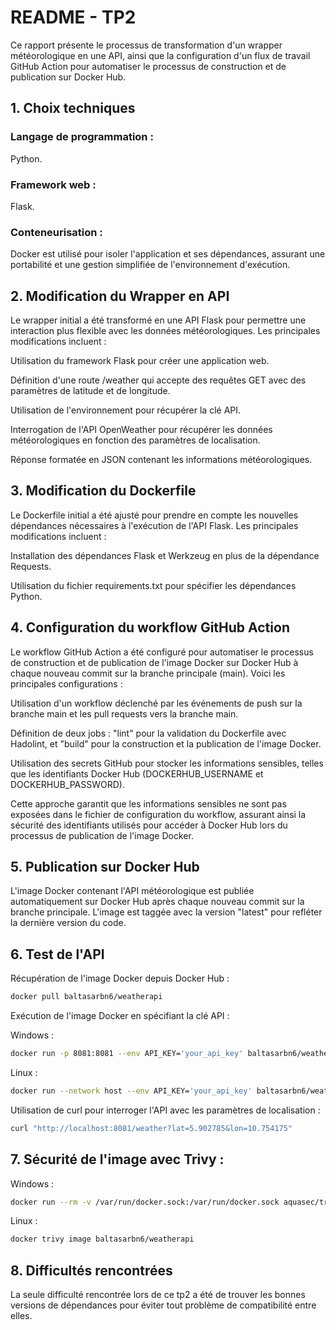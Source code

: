 # README - TP2

Ce rapport présente le processus de transformation d'un wrapper météorologique en une API, ainsi que la configuration d'un flux de travail GitHub Action pour automatiser le processus de construction et de publication sur Docker Hub.

## 1. Choix techniques
### Langage de programmation : 
Python.

### Framework web :
Flask.

### Conteneurisation : 
Docker est utilisé pour isoler l'application et ses dépendances, assurant une portabilité et une gestion simplifiée de l'environnement d'exécution.

## 2. Modification du Wrapper en API
Le wrapper initial a été transformé en une API Flask pour permettre une interaction plus flexible avec les données météorologiques. Les principales modifications incluent :

Utilisation du framework Flask pour créer une application web.

Définition d'une route /weather qui accepte des requêtes GET avec des paramètres de latitude et de longitude.

Utilisation de l'environnement pour récupérer la clé API.

Interrogation de l'API OpenWeather pour récupérer les données météorologiques en fonction des paramètres de localisation.

Réponse formatée en JSON contenant les informations météorologiques.

## 3. Modification du Dockerfile
Le Dockerfile initial a été ajusté pour prendre en compte les nouvelles dépendances nécessaires à l'exécution de l'API Flask. Les principales modifications incluent :

Installation des dépendances Flask et Werkzeug en plus de la dépendance Requests.

Utilisation du fichier requirements.txt pour spécifier les dépendances Python.

## 4. Configuration du workflow GitHub Action
Le workflow GitHub Action a été configuré pour automatiser le processus de construction et de publication de l'image Docker sur Docker Hub à chaque nouveau commit sur la branche principale (main). Voici les principales configurations :

Utilisation d'un workflow déclenché par les événements de push sur la branche main et les pull requests vers la branche main.

Définition de deux jobs : "lint" pour la validation du Dockerfile avec Hadolint, et "build" pour la construction et la publication de l'image Docker.

Utilisation des secrets GitHub pour stocker les informations sensibles, telles que les identifiants Docker Hub (DOCKERHUB_USERNAME et DOCKERHUB_PASSWORD).

Cette approche garantit que les informations sensibles ne sont pas exposées dans le fichier de configuration du workflow, assurant ainsi la sécurité des identifiants utilisés pour accéder à Docker Hub lors du processus de publication de l'image Docker.

## 5. Publication sur Docker Hub
L'image Docker contenant l'API météorologique est publiée automatiquement sur Docker Hub après chaque nouveau commit sur la branche principale. L'image est taggée avec la version "latest" pour refléter la dernière version du code.

## 6. Test de l'API
   Récupération de l'image Docker depuis Docker Hub :
   ```bash
   docker pull baltasarbn6/weatherapi
   ```
   Exécution de l'image Docker en spécifiant la clé API :
   
   Windows : 
   ```bash
   docker run -p 8081:8081 --env API_KEY='your_api_key' baltasarbn6/weatherapi
   ```
   Linux :
   ```bash
   docker run --network host --env API_KEY='your_api_key' baltasarbn6/weatherapi
   ```
   Utilisation de curl pour interroger l'API avec les paramètres de localisation :
   ```bash
   curl "http://localhost:8081/weather?lat=5.902785&lon=10.754175"
   ```
## 7. Sécurité de l'image avec Trivy :
Windows :
```bash
docker run --rm -v /var/run/docker.sock:/var/run/docker.sock aquasec/trivy image baltasarbn6/weatherapi
```
Linux :
```bash
docker trivy image baltasarbn6/weatherapi
```
## 8. Difficultés rencontrées
La seule difficulté rencontrée lors de ce tp2 a été de trouver les bonnes versions de dépendances pour éviter tout problème de compatibilité entre elles.
